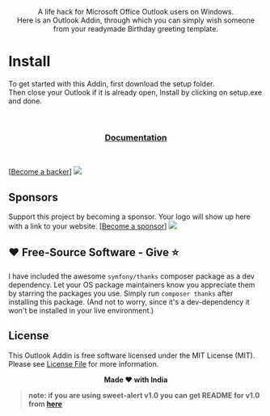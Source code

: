 <p align="center">
A life hack for Microsoft Office Outlook users on Windows.<br>
Here is an Outlook Addin, through which you can simply wish someone from your readymade Birthday greeting template.
</p>

# Install

To get started with this Addin, first download the setup folder.<br>
Then close your Outlook if it is already open, Install by clicking on setup.exe and done.

<br>
<h3 align="center">
    <a href="https://realrashid.github.io/sweet-alert" target="_blank">Documentation</a>
</h3>
<br>

[[Become a backer](https://opencollective.com/sweet-alert#backer)]
<a href="https://opencollective.com/sweet-alert#backers" target="_blank"><img src="https://opencollective.com/sweet-alert/backers.svg?width=890"></a>
## Sponsors
Support this project by becoming a sponsor. Your logo will show up here with a link to your website. [[Become a sponsor](https://opencollective.com/sweet-alert#sponsor)]
<a href="https://opencollective.com/sweet-alert/sponsor/0/website" target="_blank"><img src="https://opencollective.com/sweet-alert/sponsor/0/avatar.svg"></a>

## ❤️ Free-Source Software - Give ⭐️

I have included the awesome `symfony/thanks` composer package as a dev
dependency.
Let your OS package maintainers know you appreciate them by starring
the packages you use.
Simply run `composer thanks` after installing this package.
(And not to worry, since it's a dev-dependency it won't be installed in your
live environment.)

## License

This Outlook Addin is free software licensed under the MIT License (MIT). Please see [License File](LICENSE.md) for more information.

<p align="center"> <b>Made ❤️ with India<b> </p>

> note: if you are using sweet-alert v1.0 you can get README for v1.0 from [here](https://github.com/realrashid/sweet-alert/blob/1.0/readme.md)
